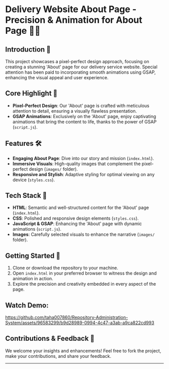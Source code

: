 # Delivery Website About Page - Precision & Animation for About Page 🚚✨

## Introduction 🌟
This project showcases a pixel-perfect design approach, focusing on creating a stunning 'About' page for our delivery service website. Special attention has been paid to incorporating smooth animations using GSAP, enhancing the visual appeal and user experience.

## Core Highlight 🎨
- **Pixel-Perfect Design**: Our 'About' page is crafted with meticulous attention to detail, ensuring a visually flawless presentation.
- **GSAP Animations**: Exclusively on the 'About' page, enjoy captivating animations that bring the content to life, thanks to the power of GSAP (`script.js`).

## Features 🛠️
- **Engaging About Page**: Dive into our story and mission (`index.html`).
- **Immersive Visuals**: High-quality images that complement the pixel-perfect design (`images/` folder).
- **Responsive and Stylish**: Adaptive styling for optimal viewing on any device (`styles.css`).

## Tech Stack 🧰
- **HTML**: Semantic and well-structured content for the 'About' page (`index.html`).
- **CSS**: Polished and responsive design elements (`styles.css`).
- **JavaScript & GSAP**: Enhancing the 'About' page with dynamic animations (`script.js`).
- **Images**: Carefully selected visuals to enhance the narrative (`images/` folder).

## Getting Started 🚀
1. Clone or download the repository to your machine.
2. Open `index.html` in your preferred browser to witness the design and animation in action.
3. Explore the precision and creativity embedded in every aspect of the page.

## Watch Demo:
https://github.com/taha007860/Repository-Administration-System/assets/96583299/b9d28989-0994-4c47-a3ab-a9ca822cd993

## Contributions & Feedback 💌
We welcome your insights and enhancements! Feel free to fork the project, make your contributions, and share your feedback.

---
